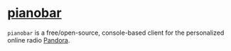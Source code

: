 # [pianobar](https://github.com/PromyLOPh/pianobar)

`pianobar` is a free/open-source, console-based client for the personalized online radio [Pandora](https://www.pandora.com/).
